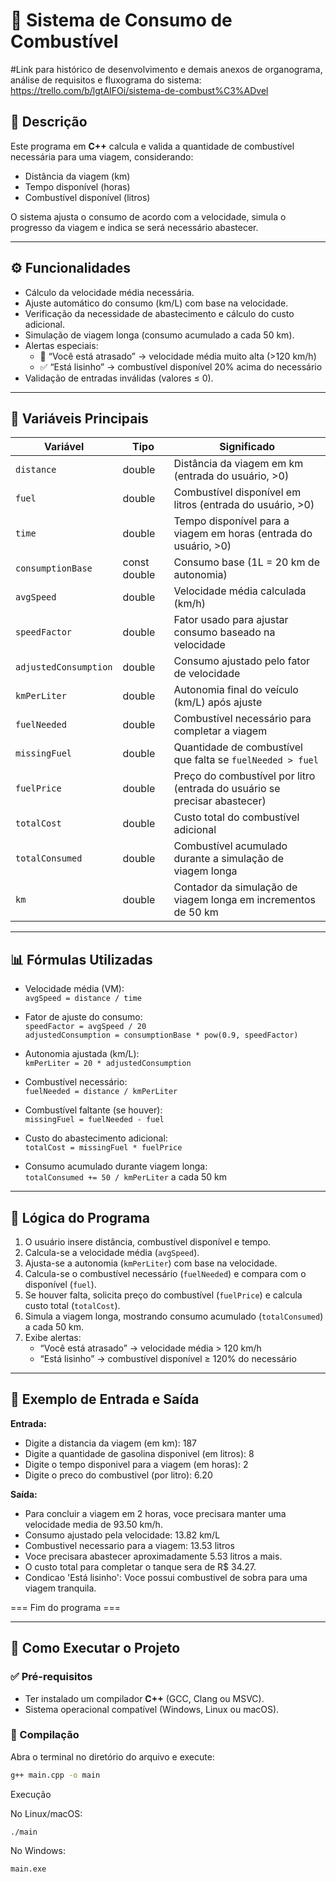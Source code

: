 # 🚗 Sistema de Consumo de Combustível

#Link para histórico de desenvolvimento e demais anexos de organograma, análise de requisitos e fluxograma do sistema:
https://trello.com/b/lgtAIFOi/sistema-de-combust%C3%ADvel

## 📘 Descrição
Este programa em **C++** calcula e valida a quantidade de combustível necessária para uma viagem, considerando:

- Distância da viagem (km)  
- Tempo disponível (horas)  
- Combustível disponível (litros)  

O sistema ajusta o consumo de acordo com a velocidade, simula o progresso da viagem e indica se será necessário abastecer.

---

## ⚙️ Funcionalidades

- Cálculo da velocidade média necessária.  
- Ajuste automático do consumo (km/L) com base na velocidade.  
- Verificação da necessidade de abastecimento e cálculo do custo adicional.  
- Simulação de viagem longa (consumo acumulado a cada 50 km).  
- Alertas especiais:
  - 🚨 “Você está atrasado” → velocidade média muito alta (>120 km/h)  
  - ✅ “Está lisinho” → combustível disponível 20% acima do necessário  
- Validação de entradas inválidas (valores ≤ 0).

---

## 🧮 Variáveis Principais

| Variável             | Tipo         | Significado                                                                 |
|---------------------|-------------|---------------------------------------------------------------------------|
| `distance`           | double      | Distância da viagem em km (entrada do usuário, >0)                         |
| `fuel`               | double      | Combustível disponível em litros (entrada do usuário, >0)                 |
| `time`               | double      | Tempo disponível para a viagem em horas (entrada do usuário, >0)          |
| `consumptionBase`    | const double| Consumo base (1L = 20 km de autonomia)                                     |
| `avgSpeed`           | double      | Velocidade média calculada (km/h)                                         |
| `speedFactor`        | double      | Fator usado para ajustar consumo baseado na velocidade                     |
| `adjustedConsumption`| double      | Consumo ajustado pelo fator de velocidade                                  |
| `kmPerLiter`         | double      | Autonomia final do veículo (km/L) após ajuste                               |
| `fuelNeeded`         | double      | Combustível necessário para completar a viagem                             |
| `missingFuel`        | double      | Quantidade de combustível que falta se `fuelNeeded > fuel`                 |
| `fuelPrice`          | double      | Preço do combustível por litro (entrada do usuário se precisar abastecer)  |
| `totalCost`          | double      | Custo total do combustível adicional                                        |
| `totalConsumed`      | double      | Combustível acumulado durante a simulação de viagem longa                   |
| `km`                 | double      | Contador da simulação de viagem longa em incrementos de 50 km               |

---

## 📊 Fórmulas Utilizadas

- Velocidade média (VM):  
  `avgSpeed = distance / time`

- Fator de ajuste do consumo:  
  `speedFactor = avgSpeed / 20`  
  `adjustedConsumption = consumptionBase * pow(0.9, speedFactor)`

- Autonomia ajustada (km/L):  
  `kmPerLiter = 20 * adjustedConsumption`

- Combustível necessário:  
  `fuelNeeded = distance / kmPerLiter`

- Combustível faltante (se houver):  
  `missingFuel = fuelNeeded - fuel`

- Custo do abastecimento adicional:  
  `totalCost = missingFuel * fuelPrice`

- Consumo acumulado durante viagem longa:  
  `totalConsumed += 50 / kmPerLiter` a cada 50 km

---

## 🧠 Lógica do Programa

1. O usuário insere distância, combustível disponível e tempo.  
2. Calcula-se a velocidade média (`avgSpeed`).  
3. Ajusta-se a autonomia (`kmPerLiter`) com base na velocidade.  
4. Calcula-se o combustível necessário (`fuelNeeded`) e compara com o disponível (`fuel`).  
5. Se houver falta, solicita preço do combustível (`fuelPrice`) e calcula custo total (`totalCost`).  
6. Simula a viagem longa, mostrando consumo acumulado (`totalConsumed`) a cada 50 km.  
7. Exibe alertas:
   - “Você está atrasado” → velocidade média > 120 km/h  
   - “Está lisinho” → combustível disponível ≥ 120% do necessário

---

## 📝 Exemplo de Entrada e Saída

**Entrada:**  
- Digite a distancia da viagem (em km): 187
- Digite a quantidade de gasolina disponivel (em litros): 8
- Digite o tempo disponivel para a viagem (em horas): 2
- Digite o preco do combustivel (por litro): 6.20


**Saída:**  
- Para concluir a viagem em 2 horas, voce precisara manter uma velocidade media de 93.50 km/h.
- Consumo ajustado pela velocidade: 13.82 km/L
- Combustivel necessario para a viagem: 13.53 litros
- Voce precisara abastecer aproximadamente 5.53 litros a mais.
- O custo total para completar o tanque sera de R$ 34.27.
- Condicao 'Está lisinho': Voce possui combustivel de sobra para uma viagem tranquila.
  
=== Fim do programa ===


---

## 🧰 Como Executar o Projeto

### ✅ Pré-requisitos
- Ter instalado um compilador **C++** (GCC, Clang ou MSVC).  
- Sistema operacional compatível (Windows, Linux ou macOS).

### 🔧 Compilação
Abra o terminal no diretório do arquivo e execute:

```bash
g++ main.cpp -o main
```
Execução

No Linux/macOS:

```./main```

No Windows:

```main.exe```


